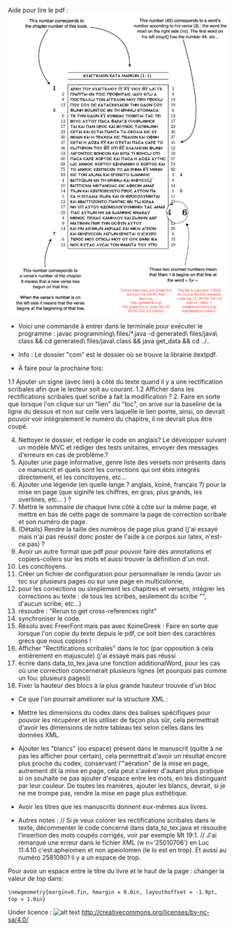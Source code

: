 Aide pour lire le pdf :   
![alt text](https://github.com/kylak/JavaXML/blob/master/data/readme-image.png)


- Voici une commande à entrer dans le terminale pour exécuter le programme : 
javac programming\ files/*.java -d generated\ files/java\ class && cd generated\ files/java\ class && java get_data && cd ../..

- Info : 
Le dossier "com" est le dossier où se trouve la librairie itextpdf.

- À faire pour la prochaine fois:

 1.1 Ajouter un signe (avec lien) à côté du texte quand il y a une rectification scribales afin que le lecteur soit au courant.
 1.2 Afficher dans les rectifications scribales quel scribe à fait la modification ?
 2. Faire en sorte que lorsque l'on clique sur un "lien" du "toc", on arive sur la baseline de la ligne du dessus et non sur celle vers laquelle le lien pointe, ainsi, on devrait pouvoir voir intégralement le numéro du chapitre, il ne devrait plus être coupé.
 
 4. Nettoyer le dossier, et rédiger le code en anglais? Le développer suivant un modèle MVC et rédiger des tests unitaires, envoyer des messages d'erreurs en cas de problème.?
 5. Ajouter une page informative, genre liste des versets non présents dans ce manuscrit et quels sont les corrections qui ont étés intégrés directement, et les concitoyens, etc…
 6. Ajouter une légende (en quelle lange ? anglais, koinè, français ?) pour la mise en page (que siginife les chiffres, en gras, plus grands, les overlines, etc… ) ?
 7. Mettre le sommaire de chaque livre côte à côte sur la même page, et mettre en bas de cette page de sommaire la page de correction scribale et son numéro de page.
 10. (Détails) Rendre la taille des numéros de page plus grand (j'ai essayé mais n'ai pas réussi! donc poster de l'aide à ce porpos sur latex, n'est-ce pas) ?
 11. Avoir un autre format que pdf pour pouvoir faire des annotations et copiers-collers sur les mots et aussi trouver la définition d'un mot.
 12. Les concitoyens.
 12. Créer un fichier de configuration pour personnaliser le rendu (avoir un toc sur plusieurs pages ou sur une page en multicolonne,
 12. pour les corrections ou simplement les chapitres et versets, intégrer les corrections au texte : de tous les scribes, seulement du scribe "", d'aucun scribe, etc…)
13. résoudre : "Rerun to get cross-references right"
14. synchroniser le code.
15. Résolu avec FreerFont mais pas avec KoineGreek : Faire en sorte que lorsque l'on copie du texte depuis le pdf, ce soit bien des caractères grecs que nous copions !
16. Afficher "Rectifications scribales" dans le toc (par opposition à cela entièrement en majuscule) (j'ai essayé mais pas réussi
17. écrire dans data_to_tex.java une fonction additionalWord, pour les cas où une correction concernerait plusieurs lignes (et pourquoi pas comme un fou: plusieurs pages))
18. Fixer la hauteur des blocs à la plus grande hauteur trouvée d'un bloc

- Ce que l'on pourrait améliorer sur la structure XML :
 - Mettre les dimensions du codex dans des balises spécifiques pour pouvoir les récupérer et les utiliser de façon plus sûr, cela permettrait d'avoir les dimensions de notre tableau tex selon celles dans les données XML.
 - Ajouter les "blancs" (ou espace) présent dans le manuscrit (quitte à ne pas les afficher pour certain), cela permettrait d'avoir un résultat encore plus proche du codex, conservant l'"aération" de la mise en page, autrement dit la mise en page, cela peut s'avérer d'autant plus pratique si on souhaite ne pas ajouter d'espace entre les mots, en les distinguant par leur couleur. De toutes les manières, ajouter les blancs, devrait, si je ne me trompe pas, rendre la mise en page plus esthétique.
 - Avoir les titres que les manuscrits donnent eux-mêmes aux livres.
 
- Autres notes :
// Si je veux colorer les rectifications scribales dans le texte, décommenter le code concerné dans data_to_tex.java et résoudre l'insertion des mots coupés corrigés, voir par exemple Mt 19:1.
 // J'ai remarqué une erreur dans le fichier XML (w n='25010706') en Luc 11:4.10 c'est apheiomen et non apeiolomen (le lo est en trop). Et aussi au numéro 25810801 il y a un espace de trop.

Pour avoir un espace entre le titre du livre et le haut de la page : changer la valeur de top dans:
```
\newgeometry{margin=0.7in, hmargin = 0.0in, layouthoffset = -1.9pt, top = 1.0in}
```

Under licence : ![alt text](https://i.creativecommons.org/l/by-nc-sa/4.0/88x31.png) http://creativecommons.org/licenses/by-nc-sa/4.0/ 
